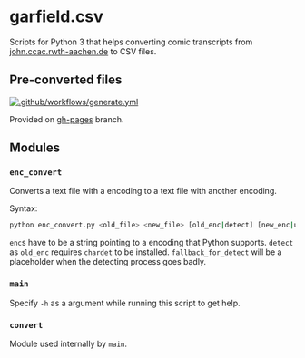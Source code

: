 # garfield.csv
Scripts for Python 3 that helps converting comic transcripts
from [john.ccac.rwth-aachen.de](http://john.ccac.rwth-aachen.de:8000/ftp/dilbert/) to CSV files.

## Pre-converted files
[![.github/workflows/generate.yml](https://github.com/Dobby233Liu/garfield.csv/actions/workflows/generate.yml/badge.svg)](https://github.com/Dobby233Liu/garfield.csv/actions/workflows/generate.yml)

Provided on [gh-pages](https://github.com/Dobby233Liu/garfield.csv/tree/gh-pages) branch.

## Modules

### `enc_convert`
Converts a text file with a encoding to a text file with another encoding.

Syntax:
```bash
python enc_convert.py <old_file> <new_file> [old_enc|detect] [new_enc|utf-8] [fallback_for_detect|ISO-8859-1]
```
`enc`s have to be a string pointing to a encoding that Python supports.
`detect` as `old_enc` requires `chardet` to be installed.
`fallback_for_detect` will be a placeholder when the detecting process goes badly.

### `main`
Specify `-h` as a argument while running this script to get help.

### `convert`
Module used internally by `main`.
